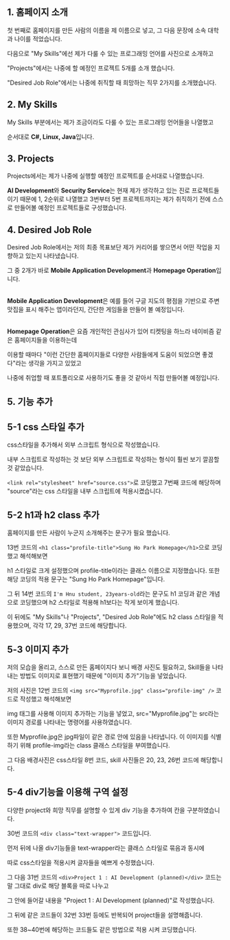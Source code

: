 ## 1. 홈페이지 소개

첫 번째로 홈페이지를 만든 사람의 이름을 제 이름으로 넣고, 그 다음 문장에 소속 대학과 나이를 적었습니다.

다음으로 "My Skills"에선 제가 다룰 수 있는 프로그래밍 언어를 사진으로 소개하고

"Projects"에서는 나중에 할 예정인 프로젝트 5개를 소개 했습니다.

"Desired Job Role"에서는 나중에 취직할 때 희망하는 직무 2가지를 소개했습니다.


## 2. My Skills

My Skills 부분에서는 제가 조금이라도 다룰 수 있는 프로그래밍 언어들을 나열했고

순서대로 **C#, Linux, Java**입니다.

## 3. Projects

Projects에서는 제가 나중에 실행할 예정인 프로젝트를 순서대로 나열했습니다.

**AI Development**와 **Security Service**는 현재 제가 생각하고 있는 진로 프로젝트들이기 때문에 1, 2순위로 나열했고 
3번부터 5번 프로젝트까지는 제가 취직하기 전에 스스로 만들어볼 예정인 프로젝트들로 구성했습니다.

## 4. Desired Job Role
Desired Job Role에서는 저의 최종 목표보단 제가 커리어를 쌓으면서 어떤 작업을 지향하고 있는지 나타냈습니다.

그 중 2개가 바로 **Mobile Application Development**과 **Homepage Operation**입니다.

 <br>**Mobile Application Development**은 예를 들어 구글 지도의 평점을 기반으로 주변 맛집을 표시 해주는 앱이라던지, 간단한 게임들을 만들어 볼 예정입니다.

 <br>**Homepage Operation**은 요즘 개인적인 관심사가 있어 티켓팅을 하느라 네이비즘 같은 홈페이지들을 이용하는데

 이용할 때마다 "이런 간단한 홈페이지들로 다양한 사람들에게 도움이 되었으면 좋겠다"라는 생각을 가지고 있었고

 나중에 취업할 때 포트폴리오로 사용하기도 좋을 것 같아서 직접 만들어볼 예정입니다.

 ## 5. 기능 추가

 ## 5-1 css 스타일 추가

css스타일을 추가해서 외부 스크립트 형식으로 작성했습니다.

내부 스크립트로 작성하는 것 보단 외부 스크립트로 작성하는 형식이 훨씬 보기 깔끔할 것 같았습니다.

`<link rel="stylesheet" href="source.css">`로 코딩했고 7번째 코드에 해당하며 "source"라는 css 스타일을 내부 스크립트에 적용시켰습니다.

## 5-2 h1과 h2 class 추가

홈페이지를 만든 사람이 누군지 소개해주는 문구가 필요 했습니다.

13번 코드의 `<h1 class="profile-title">Sung Ho Park Homepage</h1>`으로 코딩했고 해석해보면

h1 스타일로 크게 설정했으며 profile-title이라는 클래스 이름으로 지정했습니다. 또한 해당 코딩의 적용 문구는 "Sung Ho Park Homepage"입니다.

그 뒤 14번 코드의 `I'm Hnu student, 23years-old`라는 문구도 h1 코딩과 같은 개념으로 코딩했으며 h2 스타일로 적용해 h1보다는 작게 보이게 했습니다.

이 뒤에도 "My Skills"나 "Projects", "Desired Job Role"에도 h2 class 스타일을 적용했으며, 각각 17, 29, 37번 코드에 해당합니다. 

## 5-3 이미지 추가

저의 모습을 올리고, 스스로 만든 홈페이지다 보니 배경 사진도 필요하고, Skill들을 나타내는 방법도 이미지로 표현했기 때문에 "이미지 추가"기능을 넣었습니다.

저의 사진은 12번 코드의 `<img src="Myprofile.jpg" class="profile-img" />` 코드로 작성했고 해석해보면

img 태그를 사용해 이미지 추가하는 기능을 넣었고, src="Myprofile.jpg"는 src라는 이미지 경로를 나타내는 명령어를 사용하였습니다.

또한 Myprofile.jpg은 jpg파일이 같은 경로 안에 있음을 나타냅니다. 이 이미지를 식별하기 위해 profile-img라는 class 클래스 스타일을 부여했습니다.

그 다음 배경사진은 css스타일 8번 코드, skill 사진들은 20, 23, 26번 코드에 해당합니다.

## 5-4 div기능을 이용해 구역 설정

다양한 project와 희망 직무를 설명할 수 있게 div 기능을 추가하여 칸을 구분하였습니다.

30번 코드의 `<div class="text-wrapper">` 코드입니다.

먼저 뒤에 나올 div기능들을 text-wrapper라는 클래스 스타일로 묶음과 동시에

따로 css스타일을 적용시켜 글자들을 예쁘게 수정했습니다.

그 다음 31번 코드의 `<div>Project 1 : AI Development (planned)</div>` 코드는 말 그대로 div로 해당 블록을 따로 나누고 

그 안에 들어갈 내용을 "Project 1 : AI Development (planned)"로 작성했습니다.

그 뒤에 같은 코드들이 32번 33번 등에도 반복되어 project들을 설명해줍니다. 

또한 38~40번에 해당하는 코드들도 같은 방법으로 적용 시켜 코딩했습니다.
